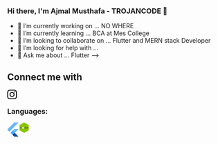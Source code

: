 ### Hi there, I'm Ajmal Musthafa - TROJANCODE 👋
	
- 🔭 I’m currently working on ... NO WHERE
- 🌱 I’m currently learning ... BCA at Mes College 
- 👯 I’m looking to collaborate on ... Flutter and MERN stack Developer
- 🤔 I’m looking for help with ...
- 💬 Ask me about ... Flutter
-->

 ## Connect me with
[<img align="left" alt="https://www.instagram.com/trojancode/" width="22px" src="https://github.com/trojancode/trojancode/blob/master/87390.png" />][website]
<br/>

### Languages:
[<img align="left" alt="Visual Studio Code" width="26px" src="https://github.com/trojancode/trojancode/blob/master/download.png" />][trojancode]
[<img align="left" alt="Visual Studio Code" width="26px" src="https://github.com/trojancode/trojancode/blob/master/hiclipart.com.png" />][trojancode]


<br/>
<br/>


[website]: https://www.instagram.com/trojancode/
[trojancode]: https://github.com/trojancode
